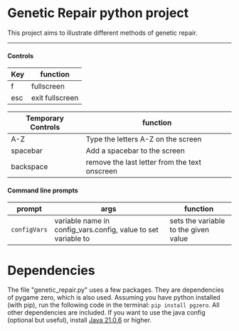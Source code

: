 # Genetic Repair python project
This project aims to illustrate different methods of genetic repair.

---
#### Controls
| Key | function |
| - | - |
|f|fullscreen|
|esc|exit fullscreen|

| Temporary Controls | function |
| - | - |
| A-Z | Type the letters A-Z on the screen |
| spacebar | Add a spacebar to the screen |
| backspace | remove the last letter from the text onscreen |

#### Command line prompts
| prompt | args | function |
| - | - | - |
| `configVars` | variable name in config_vars.config, value to set variable to | sets the variable to the given value |



# Dependencies
The file "genetic_repair.py" uses a few packages. They are dependencies of pygame zero, which is also used. Assuming you have python installed (with pip), run the following code in the terminal: `pip install pgzero`. All other dependencies are included. If you want to use the java config (optional but useful), install [Java 21.0.6](https://www.oracle.com/java/technologies/javase/jdk21-archive-downloads.html) or higher.
